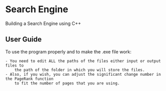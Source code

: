 # Search Engine
Building a Search Engine using C++

## User Guide
To use the program properly and to make the .exe file work:

	- You need to edit ALL the paths of the files either input or output files to 
		the path of the folder in which you will store the files.
	- Also, if you wish, you can adjust the significant change number in the PageRank function 
		to fit the number of pages that you are using.
